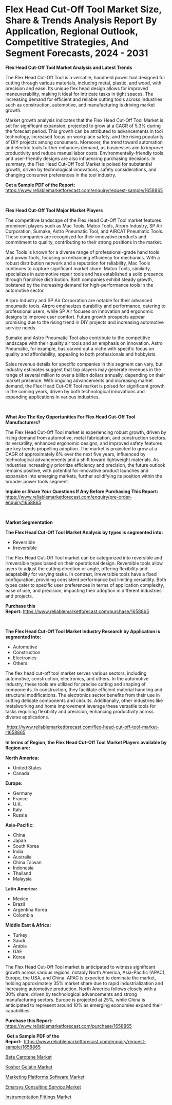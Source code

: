 <p><h1>Flex Head Cut-Off Tool Market Size, Share & Trends Analysis Report By Application, Regional Outlook, Competitive Strategies, And Segment Forecasts, 2024 - 2031</h1></p><p><strong>Flex Head Cut-Off Tool Market Analysis and Latest Trends</strong></p>
<p><p>The Flex Head Cut-Off Tool is a versatile, handheld power tool designed for cutting through various materials, including metal, plastic, and wood, with precision and ease. Its unique flex head design allows for improved maneuverability, making it ideal for intricate tasks in tight spaces. The increasing demand for efficient and reliable cutting tools across industries such as construction, automotive, and manufacturing is driving market growth.</p><p>Market growth analysis indicates that the Flex Head Cut-Off Tool Market is set for significant expansion, projected to grow at a CAGR of 5.3% during the forecast period. This growth can be attributed to advancements in tool technology, increased focus on workplace safety, and the rising popularity of DIY projects among consumers. Moreover, the trend toward automation and electric tools further enhances demand, as businesses aim to improve productivity and reduce manual labor costs. Environmentally-friendly tools and user-friendly designs are also influencing purchasing decisions. In summary, the Flex Head Cut-Off Tool Market is poised for substantial growth, driven by technological innovations, safety considerations, and changing consumer preferences in the tool industry.</p></p>
<p><strong>Get a Sample PDF of the Report:&nbsp;</strong> <a href="https://www.reliablemarketforecast.com/enquiry/request-sample/1658865?utm_campaign=1134&utm_medium=2&utm_source=Github&utm_content=ia&utm_term=13102024&utm_id=flex-head-cut-off-tool">https://www.reliablemarketforecast.com/enquiry/request-sample/1658865</a></p>
<p>&nbsp;</p>
<p><strong>Flex Head Cut-Off Tool Major Market Players</strong></p>
<p><p>The competitive landscape of the Flex Head Cut-Off Tool market features prominent players such as Mac Tools, Matco Tools, Airpro Industry, SP Air Corporation, Sumake, Astro Pneumatic Tool, and AIRCAT Pneumatic Tools. These companies are recognized for their innovative products and commitment to quality, contributing to their strong positions in the market.</p><p>Mac Tools is known for a diverse range of professional-grade hand tools and power tools, focusing on enhancing efficiency for mechanics. With a robust distribution network and a reputation for reliability, Mac Tools continues to capture significant market share. Matco Tools, similarly, specializes in automotive repair tools and has established a solid presence through franchise distribution. Both companies exhibit steady growth, bolstered by the increasing demand for high-performance tools in the automotive sector.</p><p>Airpro Industry and SP Air Corporation are notable for their advanced pneumatic tools. Airpro emphasizes durability and performance, catering to professional users, while SP Air focuses on innovation and ergonomic designs to improve user comfort. Future growth prospects appear promising due to the rising trend in DIY projects and increasing automotive service needs.</p><p>Sumake and Astro Pneumatic Tool also contribute to the competitive landscape with their quality air tools and an emphasis on innovation. Astro Pneumatic, for example, has carved out a niche with specific focus on quality and affordability, appealing to both professionals and hobbyists.</p><p>Sales revenue details for specific companies in this segment can vary, but industry estimates suggest that top players may generate revenues in the range of several million to over a billion dollars annually, depending on their market presence. With ongoing advancements and increasing market demand, the Flex Head Cut-Off Tool market is poised for significant growth in the coming years, driven by both technological innovations and expanding applications in various industries.</p></p>
<p>&nbsp;</p>
<p><strong>What Are The Key Opportunities For Flex Head Cut-Off Tool Manufacturers?</strong></p>
<p><p>The Flex Head Cut-Off Tool market is experiencing robust growth, driven by rising demand from automotive, metal fabrication, and construction sectors. Its versatility, enhanced ergonomic designs, and improved safety features are key trends propelling adoption. The market is projected to grow at a CAGR of approximately 6% over the next five years, influenced by technological advancements and a shift toward lightweight materials. As industries increasingly prioritize efficiency and precision, the future outlook remains positive, with potential for innovative product launches and expansion into emerging markets, further solidifying its position within the broader power tools segment.</p></p>
<p><strong>Inquire or Share Your Questions If Any Before Purchasing This Report:</strong> <a href="https://www.reliablemarketforecast.com/enquiry/pre-order-enquiry/1658865?utm_campaign=1134&utm_medium=2&utm_source=Github&utm_content=ia&utm_term=13102024&utm_id=flex-head-cut-off-tool">https://www.reliablemarketforecast.com/enquiry/pre-order-enquiry/1658865</a></p>
<p>&nbsp;</p>
<p><strong>Market Segmentation</strong></p>
<p><strong>The Flex Head Cut-Off Tool Market Analysis by types is segmented into:</strong></p>
<p><ul><li>Reversible</li><li>Irreversible</li></ul></p>
<p><p>The Flex Head Cut-Off Tool market can be categorized into reversible and irreversible types based on their operational design. Reversible tools allow users to adjust the cutting direction or angle, offering flexibility and adaptability for varying tasks. In contrast, irreversible tools have a fixed configuration, providing consistent performance but limiting versatility. Both types cater to specific user preferences in terms of application complexity, ease of use, and precision, impacting their adoption in different industries and projects.</p></p>
<p><strong>Purchase this Report:&nbsp;</strong><a href="https://www.reliablemarketforecast.com/purchase/1658865?utm_campaign=1134&utm_medium=2&utm_source=Github&utm_content=ia&utm_term=13102024&utm_id=flex-head-cut-off-tool">https://www.reliablemarketforecast.com/purchase/1658865</a></p>
<p>&nbsp;</p>
<p><strong>The Flex Head Cut-Off Tool Market Industry Research by Application is segmented into:</strong></p>
<p><ul><li>Automotive</li><li>Construction</li><li>Electronics</li><li>Others</li></ul></p>
<p><p>The flex head cut-off tool market serves various sectors, including automotive, construction, electronics, and others. In the automotive industry, these tools are utilized for precise cutting and shaping of components. In construction, they facilitate efficient material handling and structural modifications. The electronics sector benefits from their use in cutting delicate components and circuits. Additionally, other industries like metalworking and home improvement leverage these versatile tools for tasks requiring flexibility and precision, enhancing productivity across diverse applications.</p></p>
<p><a href="https://www.reliablemarketforecast.com/flex-head-cut-off-tool-market-r1658865?utm_campaign=1134&utm_medium=2&utm_source=Github&utm_content=ia&utm_term=13102024&utm_id=flex-head-cut-off-tool">&nbsp;https://www.reliablemarketforecast.com/flex-head-cut-off-tool-market-r1658865</a></p>
<p><strong>In terms of Region, the Flex Head Cut-Off Tool Market Players available by Region are:</strong></p>
<p>
    <p> <strong> North America: </strong>
        <ul>
            <li>United States</li>
            <li>Canada</li>
        </ul>
        </p> 
    <p> <strong> Europe: </strong>
        <ul>
            <li>Germany</li>
            <li>France</li>
            <li>U.K.</li>
            <li>Italy</li>
            <li>Russia</li>
        </ul>
        </p> 
    <p> <strong> Asia-Pacific: </strong>
        <ul>
            <li>China</li>
            <li>Japan</li>
            <li>South Korea</li>
            <li>India</li>
            <li>Australia</li>
            <li>China Taiwan</li>
            <li>Indonesia</li>
            <li>Thailand</li>
            <li>Malaysia</li>
        </ul>
        </p> 
    <p> <strong> Latin America: </strong>
        <ul>
            <li>Mexico</li>
            <li>Brazil</li>
            <li>Argentina Korea</li>
            <li>Colombia</li>
        </ul>
        </p> 
    <p> <strong> Middle East & Africa: </strong>
        <ul>
            <li>Turkey</li>
            <li>Saudi</li>
            <li>Arabia</li>
            <li>UAE</li>
            <li>Korea</li>
        </ul>
    </p>
    </p>
<p><p>The Flex Head Cut-Off Tool market is anticipated to witness significant growth across various regions, notably North America, Asia-Pacific (APAC), Europe, the USA, and China. APAC is expected to dominate the market, holding approximately 35% market share due to rapid industrialization and increasing automotive production. North America follows closely with a 30% share, driven by technological advancements and strong manufacturing sectors. Europe is projected at 25%, while China is anticipated to represent around 10% as emerging economies expand their capabilities.</p></p>
<p><strong>Purchase this Report: </strong><a href="https://www.reliablemarketforecast.com/purchase/1658865?utm_campaign=1134&utm_medium=2&utm_source=Github&utm_content=ia&utm_term=13102024&utm_id=flex-head-cut-off-tool">https://www.reliablemarketforecast.com/purchase/1658865</a></p>
<p>&nbsp;<strong>Get a Sample PDF of the Report:&nbsp;&nbsp;</strong><a href="https://www.reliablemarketforecast.com/enquiry/request-sample/1658865?utm_campaign=1134&utm_medium=2&utm_source=Github&utm_content=ia&utm_term=13102024&utm_id=flex-head-cut-off-tool">https://www.reliablemarketforecast.com/enquiry/request-sample/1658865</a></p>
<p><strong></strong></p>
<p><p><a href="https://www.linkedin.com/pulse/beta-carotene-market2024-2031-industry-insights-investment-opportunities-08nbe?trk=public_post_embed_feed-article-content&utm_campaign=1134&utm_medium=2&utm_source=Github&utm_content=ia&utm_term=13102024&utm_id=flex-head-cut-off-tool">Beta Carotene Market</a></p><p><a href="https://www.linkedin.com/pulse/kosher-gelatin-market-size-share-growth-analysis-zobfe?trk=public_post_embed_feed-article-content&utm_campaign=1134&utm_medium=2&utm_source=Github&utm_content=ia&utm_term=13102024&utm_id=flex-head-cut-off-tool">Kosher Gelatin Market</a></p><p><a href="https://github.com/alea79alre/Market-Research-Report-List-1/blob/main/marketing-platforms-software-market.md?utm_campaign=1134&utm_medium=2&utm_source=Github&utm_content=ia&utm_term=13102024&utm_id=flex-head-cut-off-tool">Marketing Platforms Software Market</a></p><p><a href="https://github.com/wanvigsqmunsenr/Market-Research-Report-List-1/blob/main/emarsys-consulting-service-market.md?utm_campaign=1134&utm_medium=2&utm_source=Github&utm_content=ia&utm_term=13102024&utm_id=flex-head-cut-off-tool">Emarsys Consulting Service Market</a></p><p><a href="https://issuu.com/reportprime-2/docs/instrumentation-fittings-market-siz_2d2d0d775462a9?utm_campaign=1134&utm_medium=2&utm_source=Github&utm_content=ia&utm_term=13102024&utm_id=flex-head-cut-off-tool">Instrumentation Fittings Market</a></p></p>